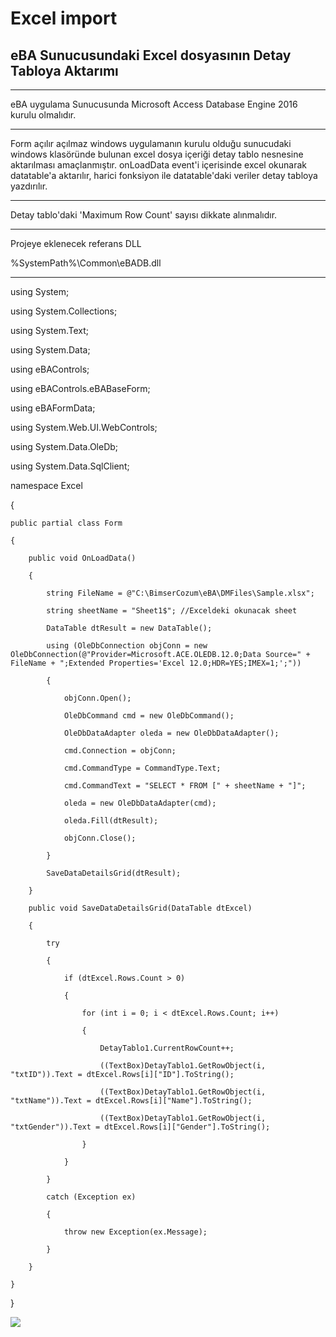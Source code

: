 # Excel import

## eBA Sunucusundaki Excel dosyasının Detay Tabloya Aktarımı

___

eBA uygulama Sunucusunda Microsoft Access Database Engine 2016 kurulu olmalıdır.

___

Form açılır açılmaz windows uygulamanın kurulu olduğu sunucudaki windows klasöründe bulunan excel dosya içeriği detay tablo nesnesine aktarılması amaçlanmıştır.
onLoadData event'i içerisinde excel okunarak datatable'a aktarılır, harici fonksiyon ile datatable'daki veriler detay tabloya yazdırılır.

___

Detay tablo'daki 'Maximum Row Count' sayısı dikkate alınmalıdır.

___

Projeye eklenecek referans DLL

%SystemPath%\Common\eBADB.dll

___

using System;

using System.Collections;

using System.Text;

using System.Data;

using eBAControls;

using eBAControls.eBABaseForm;

using eBAFormData;

using System.Web.UI.WebControls;


using System.Data.OleDb;

using System.Data.SqlClient;

namespace Excel

{

    public partial class Form

    {

        public void OnLoadData()

        {

            string FileName = @"C:\BimserCozum\eBA\DMFiles\Sample.xlsx";

            string sheetName = "Sheet1$"; //Exceldeki okunacak sheet 

            DataTable dtResult = new DataTable();

            using (OleDbConnection objConn = new OleDbConnection(@"Provider=Microsoft.ACE.OLEDB.12.0;Data Source=" + FileName + ";Extended Properties='Excel 12.0;HDR=YES;IMEX=1;';"))

            {

                objConn.Open();

                OleDbCommand cmd = new OleDbCommand();

                OleDbDataAdapter oleda = new OleDbDataAdapter();

                cmd.Connection = objConn;

                cmd.CommandType = CommandType.Text;

                cmd.CommandText = "SELECT * FROM [" + sheetName + "]";

                oleda = new OleDbDataAdapter(cmd);

                oleda.Fill(dtResult);

                objConn.Close();

            }

            SaveDataDetailsGrid(dtResult);

        }

        public void SaveDataDetailsGrid(DataTable dtExcel)

        {

            try

            {

                if (dtExcel.Rows.Count > 0)

                {

                    for (int i = 0; i < dtExcel.Rows.Count; i++)

                    {

                        DetayTablo1.CurrentRowCount++;

                        ((TextBox)DetayTablo1.GetRowObject(i, "txtID")).Text = dtExcel.Rows[i]["ID"].ToString();

                        ((TextBox)DetayTablo1.GetRowObject(i, "txtName")).Text = dtExcel.Rows[i]["Name"].ToString();

                        ((TextBox)DetayTablo1.GetRowObject(i, "txtGender")).Text = dtExcel.Rows[i]["Gender"].ToString();

                    }

                }

            }

            catch (Exception ex)

            {

                throw new Exception(ex.Message);

            }

        }

    }

}



![](https://docsbimser.blob.core.windows.net/imagecontainer/Local%20Excel%20to%20eBA%20Details%20Grid-4503e4cb-1d35-4ecc-b3cb-a41599673109.png)

